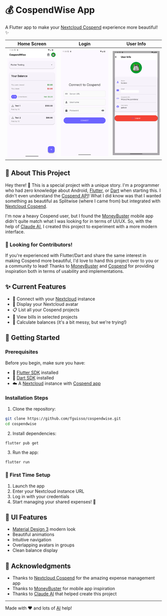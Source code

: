 # 💰 CospendWise App

A Flutter app to make your [Nextcloud Cospend](https://apps.nextcloud.com/apps/cospend) experience more beautiful! ✨

|             Home Screen              |                Login                 |               User Info             |
| :----------------------------------: | :----------------------------------: |:----------------------------------: |
| <img src="Screenshot.png" width="250"> | <img src="Screenshot-login.png" width="250"> | <img src="Screenshot-user-info.png" width="250"> |

## 🌟 About This Project

Hey there! 👋 This is a special project with a unique story. I'm a programmer who had zero knowledge about Android, [Flutter](https://flutter.dev), or [Dart](https://dart.dev) when starting this. I didn't even understand the [Cospend API](https://github.com/eneiluj/cospend-nc/wiki/API-documentation)! What I did know was that I wanted something as beautiful as Splitwise (where I came from) but integrated with [Nextcloud Cospend](https://apps.nextcloud.com/apps/cospend).

I'm now a heavy Cospend user, but I found the [MoneyBuster](https://gitlab.com/eneiluj/moneybuster) mobile app didn't quite match what I was looking for in terms of UI/UX. So, with the help of [Claude AI](https://anthropic.com/claude), I created this project to experiment with a more modern interface.

### 🤝 Looking for Contributors!

If you're experienced with Flutter/Dart and share the same interest in making Cospend more beautiful, I'd love to hand this project over to you or a community to lead! Thanks to [MoneyBuster](https://gitlab.com/eneiluj/moneybuster) and [Cospend](https://github.com/eneiluj/cospend-nc) for providing inspiration both in terms of usability and implementations.

## ✨ Current Features

- 🔗 Connect with your [Nextcloud](https://nextcloud.com) instance
- 👤 Display your Nextcloud avatar
- 📋 List all your Cospend projects
- 💸 View bills in selected projects
- 🧮 Calculate balances (it's a bit messy, but we're trying!)

## 🚀 Getting Started

### Prerequisites

Before you begin, make sure you have:
- 📱 [Flutter SDK](https://flutter.dev/docs/get-started/install) installed
- 🔧 [Dart SDK](https://dart.dev/get-dart) installed
- ☁️ A [Nextcloud](https://nextcloud.com) instance with [Cospend app](https://apps.nextcloud.com/apps/cospend)

### Installation Steps

1. Clone the repository:
```bash
git clone https://github.com/fguisso/cospendwise.git
cd cospendwise
```

2. Install dependencies:
```bash
flutter pub get
```

3. Run the app:
```bash
flutter run
```

### 🔐 First Time Setup

1. Launch the app
2. Enter your Nextcloud instance URL
3. Log in with your credentials
4. Start managing your shared expenses! 🎉

## 🎨 UI Features

- [Material Design 3](https://m3.material.io) modern look
- Beautiful animations
- Intuitive navigation
- Overlapping avatars in groups
- Clean balance display

## 🙏 Acknowledgments

- Thanks to [Nextcloud Cospend](https://github.com/eneiluj/cospend-nc) for the amazing expense management app
- Thanks to [MoneyBuster](https://gitlab.com/eneiluj/moneybuster) for mobile app inspiration
- Thanks to [Claude AI](https://anthropic.com/claude) that helped create this project

---
Made with ❤️ and lots of [AI](https://anthropic.com/claude) help!